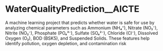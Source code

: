 # WaterQualityPrediction__AICTE
A machine learning project that predicts whether water is safe for use by analyzing chemical parameters such as Ammonium (NH₄⁺), Nitrate (NO₃⁻), Nitrite (NO₂⁻), Phosphate (PO₄³⁻), Sulfate (SO₄²⁻), Chloride (Cl⁻), Dissolved Oxygen (O₂), BOD (BSK5), and Suspended Solids. These features help identify pollution, oxygen depletion, and contamination risk
